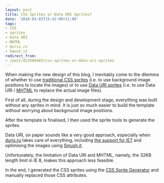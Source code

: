 ```yaml
---
layout: post
title: CSS Sprites or Data URI Sprites?
date: '2010-03-03T15:42:00+11:00'
tags:
- CSS
- sprites
- Data URI
- MHTML
- duris.ru
- Smush.it
redirect_from:
- /post/423506403/css-sprites-or-data-uri-sprites
---
```

When making the new design of this blog, I inevitably come to the dilemma of whether to use [traditional CSS sprites](http://css-tricks.com/css-sprites/) (i.e. to use background image positions to locate the images) or to use [Data URI sprites](http://en.wikipedia.org/wiki/Data_URI_scheme) (i.e. to use Data URI / [MHTML](http://en.wikipedia.org/wiki/MHTML) to replace the actual image files).

First of all, during the design and development stage, everything was built without any sprites in mind. It is just so much easier to build the template without worrying about background image positions.

After the template is finalised, I then used the sprite tools to generate the sprites.

Data URI, on paper sounds like a very good approach, especially when [duris.ru](http://duris.ru/) takes care of everything, including [the support for IE7](http://www.phpied.com/mhtml-when-you-need-data-uris-in-ie7-and-under/) and optimising the images using [Smush.it](http://developer.yahoo.com/yslow/smushit/).

Unfortunately, the limitation of Data URI and MHTML, namely, the 32KB length limit in IE 8, makes this approach less feasible.

In the end, I generated the CSS sprites using the [CSS Sprite Generator](http://spritegen.website-performance.org/) and manually replaced those CSS attributes.

